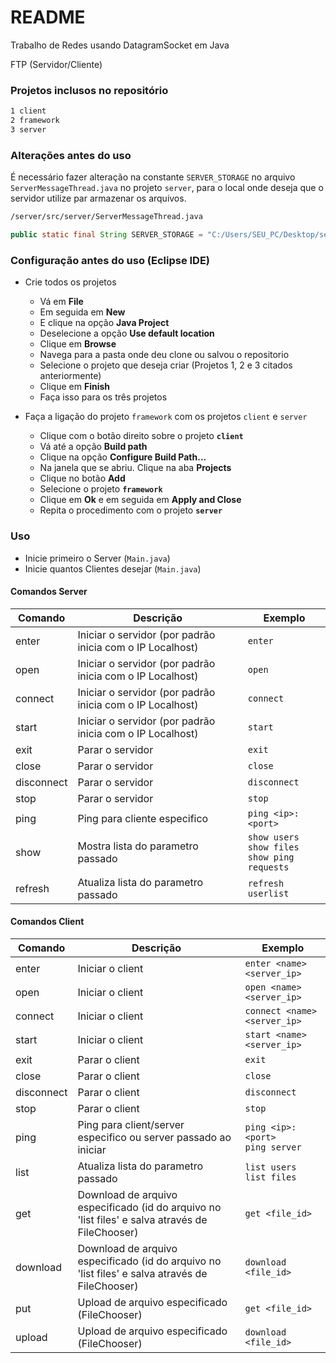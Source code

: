 # README #

Trabalho de Redes usando DatagramSocket em Java

FTP (Servidor/Cliente)

### Projetos inclusos no repositório

```sh
1 client
2 framework
3 server
```

### Alterações antes do uso

É necessário fazer alteração na constante `SERVER_STORAGE` no arquivo `ServerMessageThread.java` no projeto `server`, para o local onde deseja que o servidor utilize par armazenar os arquivos.

```sh
/server/src/server/ServerMessageThread.java
```

```java
public static final String SERVER_STORAGE = "C:/Users/SEU_PC/Desktop/serverStorage/";
```

### Configuração antes do uso (Eclipse IDE)

- Crie todos os projetos
    * Vá em **File**
    * Em seguida em **New**
    * E clique na opção **Java Project**
    * Deselecione a opção **Use default location**
    * Clique em **Browse**
    * Navega para a pasta onde deu clone ou salvou o repositorio
    * Selecione o projeto que deseja criar (Projetos 1, 2 e 3 citados anteriormente)
    * Clique em **Finish**
    * Faça isso para os três projetos
    

- Faça a ligação do projeto `framework` com os projetos `client` e `server`
    * Clique com o botão direito sobre o projeto **`client`**
    * Vá até a opção **Build path**
    * Clique na opção **Configure Build Path...**
    * Na janela que se abriu. Clique na aba **Projects**
    * Clique no botão **Add**
    * Selecione o projeto **`framework`**
    * Clique em **Ok** e em seguida em **Apply and Close**
    * Repita o procedimento com o projeto **`server`**

### Uso

* Inicie primeiro o Server (`Main.java`)
* Inicie quantos Clientes desejar (`Main.java`)

#### Comandos Server

| Comando 		| Descrição 													| Exemplo												|
| ------------- | ------------------------------------------------------------- | ----------------------------------------------------- |
| enter 		| Iniciar o servidor (por padrão inicia com o IP Localhost) 	| `enter`													|
| open 			| Iniciar o servidor (por padrão inicia com o IP Localhost) 	| `open`													|
| connect 		| Iniciar o servidor (por padrão inicia com o IP Localhost) 	| `connect`												|
| start 		| Iniciar o servidor (por padrão inicia com o IP Localhost) 	| `start`													|
| exit 			| Parar o servidor 												| `exit`													|
| close 		| Parar o servidor 												| `close` 												|
| disconnect 	| Parar o servidor 												| `disconnect` 											|
| stop 			| Parar o servidor 												| `stop`													|
| ping 			| Ping para cliente especifico 									| `ping <ip>:<port>`										|
| show 			| Mostra lista do parametro passado								| `show users` <br/> `show files` <br/> `show ping requests`	|
| refresh 		| Atualiza lista do parametro passado							| `refresh userlist`										|


#### Comandos Client

| Comando 		| Descrição 														| Exemplo												|
| ------------- | ----------------------------------------------------------------- | ----------------------------------------------------- |
| enter 		| Iniciar o client 													| `enter <name> <server_ip>`								|
| open 			| Iniciar o client 													| `open <name> <server_ip>`								|
| connect 		| Iniciar o client 													| `connect <name> <server_ip>`							|
| start 		| Iniciar o client 										 			| `start <name> <server_ip>`								|
| exit 			| Parar o client 													| `exit`													|
| close 		| Parar o client 													| `close` 												|
| disconnect 	| Parar o client 													| `disconnect` 											|
| stop 			| Parar o client 													| `stop`													|
| ping 			| Ping para client/server especifico ou server passado ao iniciar 	| `ping <ip>:<port>` <br/> `ping server`					|
| list 			| Atualiza lista do parametro passado							 	| `list users` <br/> `list files` 							|
| get			| Download de arquivo especificado (id do arquivo no 'list files' e salva através de FileChooser)	| `get <file_id>`											|
| download 		| Download de arquivo especificado (id do arquivo no 'list files' e salva através de FileChooser)	| `download <file_id>`									|
| put			| Upload de arquivo especificado (FileChooser)						| `get <file_id>`											|
| upload 		| Upload de arquivo especificado (FileChooser)						| `download <file_id>`									|


